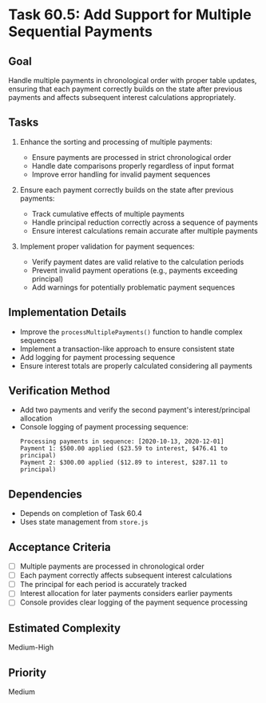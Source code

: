 # Task 60.5: Add Support for Multiple Sequential Payments

## Goal
Handle multiple payments in chronological order with proper table updates, ensuring that each payment correctly builds on the state after previous payments and affects subsequent interest calculations appropriately.

## Tasks
1. Enhance the sorting and processing of multiple payments:
   - Ensure payments are processed in strict chronological order
   - Handle date comparisons properly regardless of input format
   - Improve error handling for invalid payment sequences

2. Ensure each payment correctly builds on the state after previous payments:
   - Track cumulative effects of multiple payments
   - Handle principal reduction correctly across a sequence of payments
   - Ensure interest calculations remain accurate after multiple payments

3. Implement proper validation for payment sequences:
   - Verify payment dates are valid relative to the calculation periods
   - Prevent invalid payment operations (e.g., payments exceeding principal)
   - Add warnings for potentially problematic payment sequences

## Implementation Details
- Improve the `processMultiplePayments()` function to handle complex sequences
- Implement a transaction-like approach to ensure consistent state
- Add logging for payment processing sequence
- Ensure interest totals are properly calculated considering all payments

## Verification Method
- Add two payments and verify the second payment's interest/principal allocation
- Console logging of payment processing sequence:
  ```
  Processing payments in sequence: [2020-10-13, 2020-12-01]
  Payment 1: $500.00 applied ($23.59 to interest, $476.41 to principal)
  Payment 2: $300.00 applied ($12.89 to interest, $287.11 to principal)
  ```

## Dependencies
- Depends on completion of Task 60.4
- Uses state management from `store.js`

## Acceptance Criteria
- [ ] Multiple payments are processed in chronological order
- [ ] Each payment correctly affects subsequent interest calculations
- [ ] The principal for each period is accurately tracked
- [ ] Interest allocation for later payments considers earlier payments
- [ ] Console provides clear logging of the payment sequence processing

## Estimated Complexity
Medium-High

## Priority
Medium
